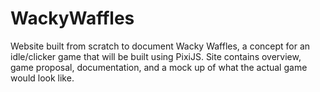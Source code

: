 # WackyWaffles
Website built from scratch to document Wacky Waffles, a concept for an idle/clicker game that will be built using PixiJS. Site contains overview, game proposal, documentation, and a mock up of what the actual game would look like.
